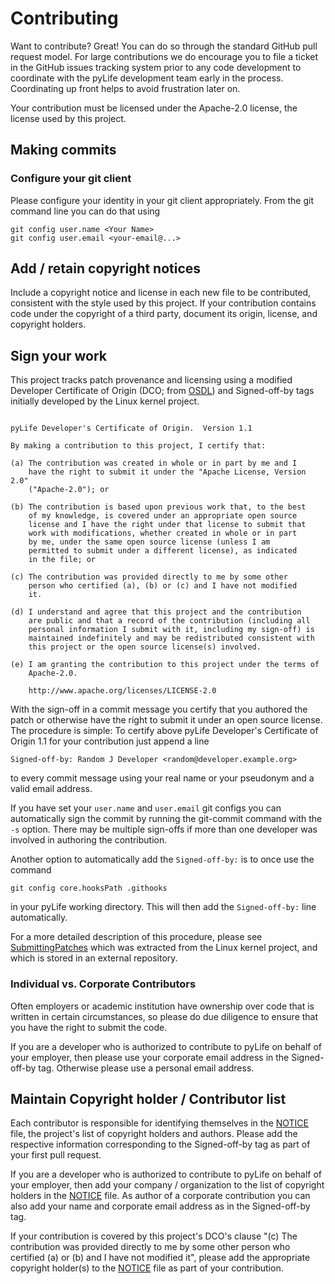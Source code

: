 # Contributing

Want to contribute? Great! You can do so through the standard GitHub pull
request model. For large contributions we do encourage you to file a ticket in
the GitHub issues tracking system prior to any code development to coordinate
with the pyLife development team early in the process. Coordinating up
front helps to avoid frustration later on.

Your contribution must be licensed under the Apache-2.0 license, the license
used by this project.

## Making commits

### Configure your git client

Please configure your identity in your git client appropriately. From the git
command line you can do that using
```
git config user.name <Your Name>
git config user.email <your-email@...>
```

## Add / retain copyright notices

Include a copyright notice and license in each new file to be contributed,
consistent with the style used by this project. If your contribution contains
code under the copyright of a third party, document its origin, license, and
copyright holders.

## Sign your work

This project tracks patch provenance and licensing using a modified Developer
Certificate of Origin (DCO; from [OSDL][DCO]) and Signed-off-by tags initially
developed by the Linux kernel project.

```

pyLife Developer's Certificate of Origin.  Version 1.1

By making a contribution to this project, I certify that:

(a) The contribution was created in whole or in part by me and I
    have the right to submit it under the "Apache License, Version 2.0"
    ("Apache-2.0"); or

(b) The contribution is based upon previous work that, to the best
    of my knowledge, is covered under an appropriate open source
    license and I have the right under that license to submit that
    work with modifications, whether created in whole or in part
    by me, under the same open source license (unless I am
    permitted to submit under a different license), as indicated
    in the file; or

(c) The contribution was provided directly to me by some other
    person who certified (a), (b) or (c) and I have not modified
    it.

(d) I understand and agree that this project and the contribution
    are public and that a record of the contribution (including all
    personal information I submit with it, including my sign-off) is
    maintained indefinitely and may be redistributed consistent with
    this project or the open source license(s) involved.

(e) I am granting the contribution to this project under the terms of
    Apache-2.0.

    http://www.apache.org/licenses/LICENSE-2.0
```

With the sign-off in a commit message you certify that you authored the patch
or otherwise have the right to submit it under an open source license. The
procedure is simple: To certify above pyLife Developer's Certificate of
Origin 1.1 for your contribution just append a line

    Signed-off-by: Random J Developer <random@developer.example.org>

to every commit message using your real name or your pseudonym and a valid
email address.

If you have set your `user.name` and `user.email` git configs you can
automatically sign the commit by running the git-commit command with the `-s`
option.  There may be multiple sign-offs if more than one developer was
involved in authoring the contribution.

Another option to automatically add the `Signed-off-by:` is to once use the
command
```
git config core.hooksPath .githooks
```
in your pyLife working directory. This will then add the `Signed-off-by:` line
automatically.

For a more detailed description of this procedure, please see
[SubmittingPatches][] which was extracted from the Linux kernel project, and
which is stored in an external repository.

### Individual vs. Corporate Contributors

Often employers or academic institution have ownership over code that is
written in certain circumstances, so please do due diligence to ensure that
you have the right to submit the code.

If you are a developer who is authorized to contribute to pyLife on
behalf of your employer, then please use your corporate email address in the
Signed-off-by tag. Otherwise please use a personal email address.

## Maintain Copyright holder / Contributor list

Each contributor is responsible for identifying themselves in the
[NOTICE](NOTICE) file, the project's list of copyright holders and authors.
Please add the respective information corresponding to the Signed-off-by tag
as part of your first pull request.

If you are a developer who is authorized to contribute to pyLife on
behalf of your employer, then add your company / organization to the list of
copyright holders in the [NOTICE](NOTICE) file. As author of a corporate
contribution you can also add your name and corporate email address as in the
Signed-off-by tag.

If your contribution is covered by this project's DCO's clause "(c) The
contribution was provided directly to me by some other person who certified
(a) or (b) and I have not modified it", please add the appropriate copyright
holder(s) to the [NOTICE](NOTICE) file as part of your contribution.

[pytest]: https://pytest.org

[rrugamba]: https://medium.com/@rrugamba/3-laws-of-tdd-58b5ec46a998

[CGL]: https://www.git-scm.com/book/en/v2/Distributed-Git-Contributing-to-a-Project#_commit_guidelines

[git-commit]: https://chris.beams.io/posts/git-commit/

[DCO]: http://web.archive.org/web/20070306195036/http://osdlab.org/newsroom/press_releases/2004/2004_05_24_dco.html

[SubmittingPatches]: https://github.com/wking/signed-off-by/blob/7d71be37194df05c349157a2161c7534feaf86a4/Documentation/SubmittingPatches
